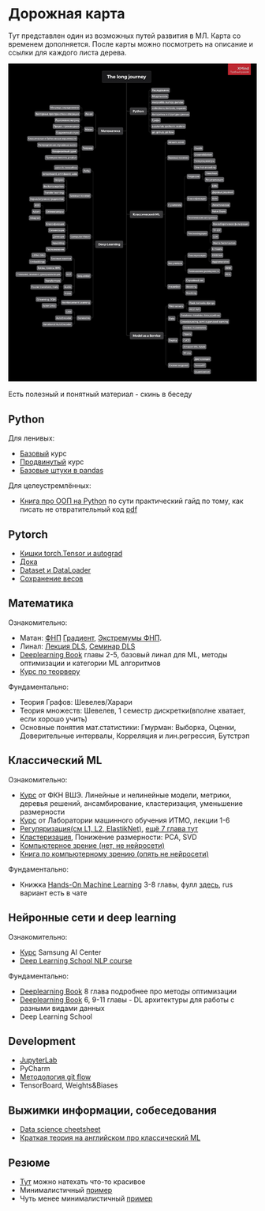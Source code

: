 # Дорожная карта
Тут представлен один из возможных путей развития в МЛ. Карта со временем дополняется.
После карты можно посмотреть на описание и ссылки для каждого листа дерева. 

![alt text](Road_map.png "Дорожная карта")



Есть полезный и понятный материал - скинь в беседу



## Python

Для ленивых:
   - [Базовый](https://stepik.org/course/67/syllabus) курс 
   - [Продвинутый](https://stepik.org/course/512/syllabus) курс
   - [Базовые штуки в pandas](https://pandas.pydata.org/docs/getting_started/intro_tutorials/index.html)

Для целеустремлённых:
   - [Книга про ООП на Python](https://www.amazon.com/Python-Object-oriented-Programming-Building-maintainable/dp/1784398780) по сути практический гайд по тому, как писать не отвратительный код [pdf](https://vk.com/proglib/books?w=wall-54530371_323883)


## Pytorch
- [Кишки torch.Tensor и autograd](http://blog.ezyang.com/2019/05/pytorch-internals/)
- [Дока](https://pytorch.org/docs/stable/index.html)
- [Dataset и DataLoader](https://pytorch.org/tutorials/beginner/basics/data_tutorial.html)
- [Сохранение весов](https://pytorch.org/tutorials/beginner/basics/saveloadrun_tutorial.html)


## Математика

Ознакомительно:
   - Матан: [ФНП](http://mathprofi.ru/funkcija_dvuh_peremennyh_oblast_opredelenija_linii_urovnja.html) [Градиент](http://mathprofi.ru/proizvodnaja_po_napravleniju_i_gradient.html), [Экстремумы ФНП](http://mathprofi.ru/extremumy_funkcij_dvuh_i_treh_peremennyh.html).
   - Линал: [Лекция DLS](https://www.youtube.com/watch?v=MJlNjtwzgH4&ab_channel=DeepLearningSchool), [Семинар DLS](https://www.youtube.com/watch?v=8dQacKEwLCQ&ab_channel=DeepLearningSchool)
   - [Deeplearning Book](https://github.com/janishar/mit-deep-learning-book-pdf/blob/master/complete-book-bookmarked-pdf/deeplearningbook.pdf) главы 2-5, базовый линал для ML, методы оптимизации и категории ML алгоритмов
   - [Курс по теорверу](https://stepik.org/course/3089)

Фундаментально:
   - Теория Графов: Шевелев/Харари
   - Теория множеств: Шевелев, 1 семестр дискретки(вполне хватает, если хорошо учить)
   - Основные понятия мат.статистики: Гмурман: Выборка, Оценки, Доверительные интервалы, Корреляция и лин.регрессия, Бутстрэп


## Классический ML

Ознакомительно:
   - [Курс](https://youtu.be/OBG6EUSRC9g?list=PLEqoHzpnmTfDwuwrFHWVHdr1-qJsfqCUX) от ФКН ВШЭ. Линейные и нелинейные модели, метрики, деревья решений, ансамбирование, кластеризация, уменьшение размерности
   - [Курс](https://www.youtube.com/channel/UCMtArJYNAfheQ56AtjBj_SA) от Лаборатории машинного обучения ИТМО, лекции 1-6
   - [Регуляризация(см L1, L2, ElastikNet)](https://neerc.ifmo.ru/wiki/index.php?title=%D0%A0%D0%B5%D0%B3%D1%83%D0%BB%D1%8F%D1%80%D0%B8%D0%B7%D0%B0%D1%86%D0%B8%D1%8F), [ещё 7 глава тут](https://github.com/janishar/mit-deep-learning-book-pdf/blob/master/complete-book-bookmarked-pdf/deeplearningbook.pdf)
   - [Кластеризация](https://neerc.ifmo.ru/wiki/index.php?title=%D0%9A%D0%BB%D0%B0%D1%81%D1%82%D0%B5%D1%80%D0%B8%D0%B7%D0%B0%D1%86%D0%B8%D1%8F), Понижение размерности: PCA, SVD
   - [Компьютерное зрение (нет, не нейросети)](youtube.com/playlist?list=PLcsjsqLLSfND4bGJH6vZ9Xs2rhPbmH946)
   - [Книга по компьютерному зрению (опять не нейросети)](https://www.combook.ru/product/11307454/?gclid=Cj0KCQjw_8mHBhClARIsABfFgpihRKPhW6dQoX3c1UAdT29mKNfpXxCvE64K3lWSKwzOM_i6NJLLsfIaAmMvEALw_wcB)

Фундаментально:
   - Книжка [Hands-On Machine Learning](https://www.oreilly.com/library/view/hands-on-machine-learning/9781492032632/) 3-8 главы, фулл [здесь](https://t.me/machinelearningtoday), rus вариант есть в чате


## Нейронные сети и deep learning

Ознакомительно:
   - [Курс](https://stepik.org/course/50352/syllabus) Samsung AI Center
   - [Deep Learning School NLP course](https://www.youtube.com/watch?v=d0oV1MZ_KdE&list=PL0Ks75aof3Ti1GDgeePUkCJWn02c0VDA5)

Фундаментально:
   - [Deeplearning Book](https://github.com/janishar/mit-deep-learning-book-pdf/blob/master/complete-book-bookmarked-pdf/deeplearningbook.pdf) 8 глава подробнее про методы оптимизации
   - [Deeplearning Book](https://github.com/janishar/mit-deep-learning-book-pdf/blob/master/complete-book-bookmarked-pdf/deeplearningbook.pdf) 6, 9-11 главы - DL архитектуры для работы с разными видами данных
   - Deep Learning School


## Development

- [JupyterLab](http://jupyterlab.io/install)
- PyCharm
- [Методология git flow](https://www.gitkraken.com/learn/git/git-flow)
- TensorBoard, Weights&Biases


## Выжимки информации, собеседования

- [Data science cheetsheet](https://github.com/aaronwangy/Data-Science-Cheatsheet/blob/main/Data_Science_Cheatsheet.pdf)
- [Краткая теория на английском про классический ML](https://github.com/alexeygrigorev/data-science-interviews/blob/master/theory.md)


## Резюме

- [Тут](https://www.overleaf.com) можно натехать что-то красивое
- Минималистичный [пример](https://github.com/zachscrivena/simple-resume-cv)
- Чуть менее минималистичный [пример](https://github.com/dcetin/Simple-CV)
